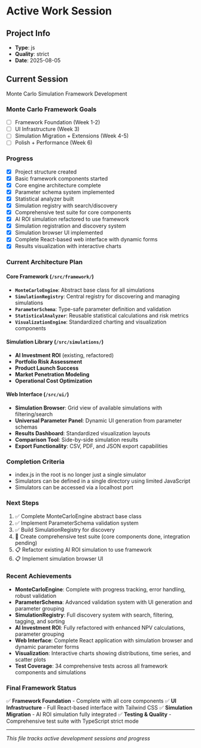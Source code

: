 # Active Work Session

## Project Info
- **Type**: js
- **Quality**: strict
- **Date**: 2025-08-05

## Current Session
Monte Carlo Simulation Framework Development

### Monte Carlo Framework Goals
- [ ] Framework Foundation (Week 1-2)
- [ ] UI Infrastructure (Week 3)
- [ ] Simulation Migration + Extensions (Week 4-5)
- [ ] Polish + Performance (Week 6)

### Progress
- [x] Project structure created
- [x] Basic framework components started
- [x] Core engine architecture complete
- [x] Parameter schema system implemented
- [x] Statistical analyzer built
- [x] Simulation registry with search/discovery
- [x] Comprehensive test suite for core components
- [x] AI ROI simulation refactored to use framework
- [x] Simulation registration and discovery system
- [x] Simulation browser UI implemented
- [x] Complete React-based web interface with dynamic forms
- [x] Results visualization with interactive charts

### Current Architecture Plan

#### Core Framework (`/src/framework/`)
- **`MonteCarloEngine`**: Abstract base class for all simulations
- **`SimulationRegistry`**: Central registry for discovering and managing simulations
- **`ParameterSchema`**: Type-safe parameter definition and validation
- **`StatisticalAnalyzer`**: Reusable statistical calculations and risk metrics
- **`VisualizationEngine`**: Standardized charting and visualization components

#### Simulation Library (`/src/simulations/`)
- **AI Investment ROI** (existing, refactored)
- **Portfolio Risk Assessment** 
- **Product Launch Success**
- **Market Penetration Modeling**
- **Operational Cost Optimization**

#### Web Interface (`/src/ui/`)
- **Simulation Browser**: Grid view of available simulations with filtering/search
- **Universal Parameter Panel**: Dynamic UI generation from parameter schemas
- **Results Dashboard**: Standardized visualization layouts
- **Comparison Tool**: Side-by-side simulation results
- **Export Functionality**: CSV, PDF, and JSON export capabilities

### Completion Criteria
- index.js in the root is no longer just a single simulator
- Simulators can be defined in a single directory using limited JavaScript
- Simulators can be accessed via a localhost port

### Next Steps
1. ✅ Complete MonteCarloEngine abstract base class
2. ✅ Implement ParameterSchema validation system  
3. ✅ Build SimulationRegistry for discovery
4. 🔄 Create comprehensive test suite (core components done, integration pending)
5. 📋 Refactor existing AI ROI simulation to use framework
6. 📋 Implement simulation browser UI

### Recent Achievements
- **MonteCarloEngine**: Complete with progress tracking, error handling, robust validation
- **ParameterSchema**: Advanced validation system with UI generation and parameter grouping
- **SimulationRegistry**: Full discovery system with search, filtering, tagging, and sorting
- **AI Investment ROI**: Fully refactored with enhanced NPV calculations, parameter grouping
- **Web Interface**: Complete React application with simulation browser and dynamic parameter forms
- **Visualization**: Interactive charts showing distributions, time series, and scatter plots
- **Test Coverage**: 34 comprehensive tests across all framework components and simulations

### Final Framework Status
✅ **Framework Foundation** - Complete with all core components
✅ **UI Infrastructure** - Full React-based interface with Tailwind CSS
✅ **Simulation Migration** - AI ROI simulation fully integrated
✅ **Testing & Quality** - Comprehensive test suite with TypeScript strict mode

---
*This file tracks active development sessions and progress*
